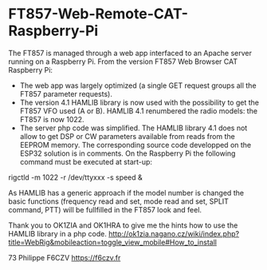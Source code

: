 # FT857-Web-Remote-CAT-Raspberry-Pi
 The FT857 is managed through a web app interfaced to an Apache server running on a Raspberry Pi.
 From the version FT857 Web Browser CAT Raspberry Pi:
 - The web app was largely optimized (a single GET request groups all the FT857 parameter requests).
 - The version 4.1 HAMLIB library is now used with the possibility to get the FT857 VFO used (A or B). HAMLIB 4.1 renumbered the radio models: the FT857 is now 1022.
 - The server php code was simplified.
The HAMLIB library 4.1 does not allow to get DSP or CW parameters available from reads from the EEPROM memory. The corresponding source code developped on the ESP32 solution is in comments.
On the Raspberry Pi the following command must be executed at start-up:

rigctld -m 1022 -r /dev/ttyxxx -s speed &

As HAMLIB has a generic approach if the model number is changed the basic functions (frequency read and set, mode read and set, SPLIT command, PTT) will be fullfilled in the FT857 look and feel.

Thank you to OK1ZIA and OK1HRA to give me the hints how to use the HAMLIB library in a php code. http://ok1zia.nagano.cz/wiki/index.php?title=WebRig&mobileaction=toggle_view_mobile#How_to_install

73 Philippe F6CZV https://f6czv.fr
